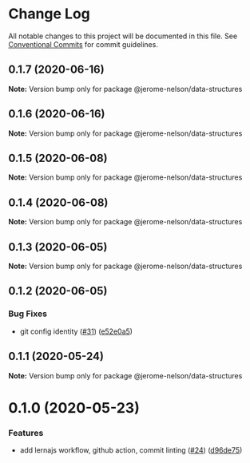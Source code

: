 # Change Log

All notable changes to this project will be documented in this file.
See [Conventional Commits](https://conventionalcommits.org) for commit guidelines.

## 0.1.7 (2020-06-16)

**Note:** Version bump only for package @jerome-nelson/data-structures





## 0.1.6 (2020-06-16)

**Note:** Version bump only for package @jerome-nelson/data-structures





## 0.1.5 (2020-06-08)

**Note:** Version bump only for package @jerome-nelson/data-structures





## 0.1.4 (2020-06-08)

**Note:** Version bump only for package @jerome-nelson/data-structures





## 0.1.3 (2020-06-05)

**Note:** Version bump only for package @jerome-nelson/data-structures





## 0.1.2 (2020-06-05)


### Bug Fixes

* git config identity ([#31](https://github.com/jerome-nelson/coding-dojo/issues/31)) ([e52e0a5](https://github.com/jerome-nelson/coding-dojo/commit/e52e0a50838b2f6b139b1b360aa8d69b8f561347))





## 0.1.1 (2020-05-24)

**Note:** Version bump only for package @jerome-nelson/data-structures





# 0.1.0 (2020-05-23)


### Features

* add lernajs workflow, github action, commit linting ([#24](https://github.com/jerome-nelson/coding-dojo/issues/24)) ([d96de75](https://github.com/jerome-nelson/coding-dojo/commit/d96de7563be074e6ec6833d4b087fe2ee315a630))
